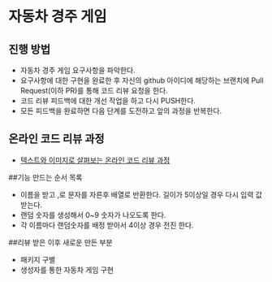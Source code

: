 # 자동차 경주 게임
## 진행 방법
* 자동차 경주 게임 요구사항을 파악한다.
* 요구사항에 대한 구현을 완료한 후 자신의 github 아이디에 해당하는 브랜치에 Pull Request(이하 PR)를 통해 코드 리뷰 요청을 한다.
* 코드 리뷰 피드백에 대한 개선 작업을 하고 다시 PUSH한다.
* 모든 피드백을 완료하면 다음 단계를 도전하고 앞의 과정을 반복한다.

## 온라인 코드 리뷰 과정
* [텍스트와 이미지로 살펴보는 온라인 코드 리뷰 과정](https://github.com/next-step/nextstep-docs/tree/master/codereview)

##기능 만드는 순서 목록
* 이름을 받고 ,로 문자를 자른후 배열로 반환한다. 길이가 5이상일 경우 다시 입력 값 받는다.
* 랜덤 숫자를 생성해서 0~9 숫자가 나오도록 한다.
* 각 이름마다 랜덤숫자를 배정 받아서 4이상 경우 전진 한다.

##리뷰 받은 이후 새로운 만든 부분
* 패키지 구별
* 생성자를 통한 자동차 게임 구현